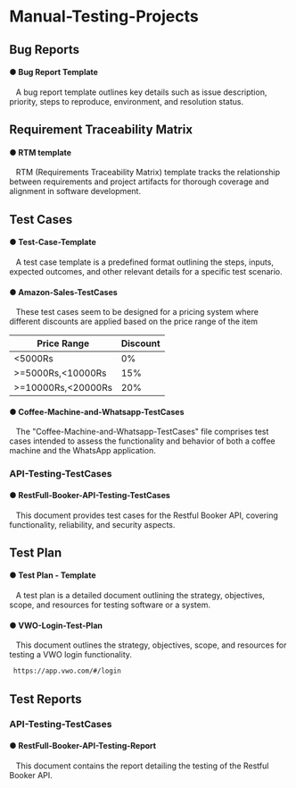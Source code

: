 # Manual-Testing-Projects
<h2> Bug Reports</h2>
 <h4>● Bug Report Template</h4>
  &nbsp;&nbsp;&nbsp;A bug report template outlines key details such as issue description, priority, steps to reproduce, environment, and resolution status.

## Requirement Traceability Matrix
<h4>● RTM template</h4>
 &nbsp;&nbsp;&nbsp;RTM (Requirements Traceability Matrix) template tracks the relationship between requirements and project artifacts for thorough coverage and alignment in software development.

## Test Cases
<h4>● Test-Case-Template</h4>
 &nbsp;&nbsp;&nbsp;A test case template is a predefined format outlining the steps, inputs, expected outcomes, and other relevant details for a specific test scenario.

<h4>● Amazon-Sales-TestCases</h4>

 &nbsp;&nbsp;&nbsp;These test cases seem to be designed for a pricing system where different discounts are applied based on the price range of the item

| Price Range           | Discount |
|-----------------------|----------|
| <5000Rs               | 0%       |
| >=5000Rs,<10000Rs     | 15%      |
| >=10000Rs,<20000Rs    | 20%      |




<h4> ● Coffee-Machine-and-Whatsapp-TestCases</h4>
 &nbsp;&nbsp;&nbsp;The "Coffee-Machine-and-Whatsapp-TestCases" file comprises test cases intended to assess the functionality and behavior of both a coffee machine and the WhatsApp application.

### API-Testing-TestCases
 <h4>● RestFull-Booker-API-Testing-TestCases</h4>
 &nbsp;&nbsp;&nbsp;This document provides  test cases for the Restful Booker API, covering functionality, reliability, and security aspects.

## Test Plan
  <h4>● Test Plan - Template</h4>
  &nbsp;&nbsp;&nbsp;A test plan is a detailed document outlining the strategy, objectives, scope, and resources for testing software or a system.
  
  <h4>● VWO-Login-Test-Plan</h4>
      &nbsp;&nbsp;&nbsp;This document outlines the strategy, objectives, scope, and resources for testing a VWO login functionality.
  
  ``````sh
   https://app.vwo.com/#/login
  ``````
  
## Test Reports
### API-Testing-TestCases
<h4>● RestFull-Booker-API-Testing-Report</h4>
 &nbsp;&nbsp;&nbsp;This document contains the report detailing the testing of the Restful Booker API.

 
   

